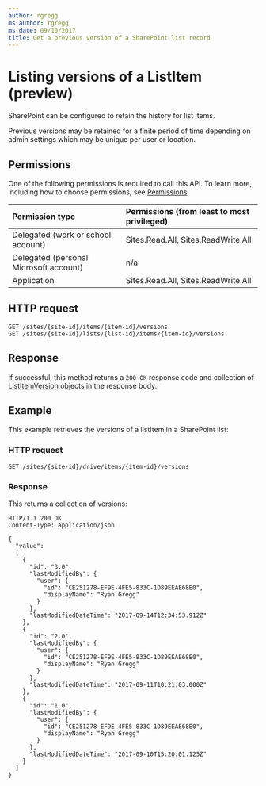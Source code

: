 ```yaml
---
author: rgregg
ms.author: rgregg
ms.date: 09/10/2017
title: Get a previous version of a SharePoint list record
---
```

# Listing versions of a ListItem (preview)

SharePoint can be configured to retain the history for list items.

Previous versions may be retained for a finite period of time depending on admin settings which may be unique per user or location.

## Permissions

One of the following permissions is required to call this API. To learn more, including how to choose permissions, see [Permissions](../concepts/permissions_reference.md).

|            Permission type             | Permissions (from least to most privileged) |
| :------------------------------------- | :------------------------------------------ |
| Delegated (work or school account)     | Sites.Read.All, Sites.ReadWrite.All         |
| Delegated (personal Microsoft account) | n/a                                         |
| Application                            | Sites.Read.All, Sites.ReadWrite.All         |


## HTTP request

<!-- { "blockType": "ignored"} -->

```http
GET /sites/{site-id}/items/{item-id}/versions
GET /sites/{site-id}/lists/{list-id}/items/{item-id}/versions
```

## Response

If successful, this method returns a `200 OK` response code and collection of [ListItemVersion](../resources/listitemversion.md) objects in the response body.


## Example

This example retrieves the versions of a listItem in a SharePoint list:

### HTTP request

<!-- { "blockType": "request", "name": "get-previous-versions-listitem", "scopes": "files.read sites.read.all", "apiVersions": "beta" } -->

```http
GET /sites/{site-id}/drive/items/{item-id}/versions
```

### Response

This returns a collection of versions:

<!-- { "blockType": "response", "@odata.type": "Collection(microsoft.graph.listItemVersion)", "truncated": true } -->

```http
HTTP/1.1 200 OK
Content-Type: application/json

{
  "value":
  [
    {
      "id": "3.0",
      "lastModifiedBy": {
        "user": {
          "id": "CE251278-EF9E-4FE5-833C-1D89EEAE68E0",
          "displayName": "Ryan Gregg"
        }
      },
      "lastModifiedDateTime": "2017-09-14T12:34:53.912Z"
    },
    {
      "id": "2.0",
      "lastModifiedBy": {
        "user": {
          "id": "CE251278-EF9E-4FE5-833C-1D89EEAE68E0",
          "displayName": "Ryan Gregg"
        }
      },
      "lastModifiedDateTime": "2017-09-11T10:21:03.000Z"
    },
    {
      "id": "1.0",
      "lastModifiedBy": {
        "user": {
          "id": "CE251278-EF9E-4FE5-833C-1D89EEAE68E0",
          "displayName": "Ryan Gregg"
        }
      },
      "lastModifiedDateTime": "2017-09-10T15:20:01.125Z"
    }
  ]
}
```


<!-- {
  "type": "#page.annotation",
  "description": "List, review, and download previous versions of a driveItem",
  "keywords": "version, version history, versions",
  "section": "documentation",
  "tocPath": "Items/Version history"
} -->